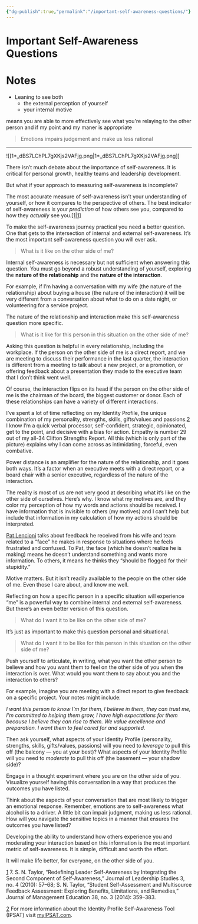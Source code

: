 ```yaml
---
{"dg-publish":true,"permalink":"/important-self-awareness-questions/"}
---
```


# Important Self-Awareness Questions

# Notes

- Leaning to see both
    - the external perception of yourself
    - your internal motive

means you are able to more effectively see what you're relaying to the other person and if my point and my maner is appropriate

> Emotions impairs judgement and make us less rational
> 

---
![[1*_dBS7LChPL7gXKjs2VAFjg.png\|1*_dBS7LChPL7gXKjs2VAFjg.png]]

There isn’t much debate about the importance of self-awareness. It is critical for personal growth, healthy teams and leadership development.

But what if your approach to measuring self-awareness is incomplete?

The most accurate measure of self-awareness isn’t your understanding of yourself, or how it compares to the perspective of others. The best indicator of self-awareness is your *prediction* of how others see you, compared to how they *actually* see you.[[1\|1]](https://medium.com/myipsat/the-most-important-self-awareness-question-you-will-ever-ask-ef8a667a54d1)

To make the self-awareness journey practical you need a better question. One that gets to the intersection of internal and external self-awareness. It’s the most important self-awareness question you will ever ask.

> What is it like on the other side of me?
> 

Internal self-awareness is necessary but not sufficient when answering this question. You must go beyond a robust understanding of yourself, exploring the **nature of the relationship** and the **nature of the interaction**.

For example, if I’m having a conversation with my wife (the nature of the relationship) about buying a house (the nature of the interaction) it will be very different from a conversation about what to do on a date night, or volunteering for a service project.

The nature of the relationship and interaction make this self-awareness question more specific.

> What is it like for this person in this situation on the other side of me?
> 

Asking this question is helpful in every relationship, including the workplace. If the person on the other side of me is a direct report, and we are meeting to discuss their performance in the last quarter, the interaction is different from a meeting to talk about a new project, or a promotion, or offering feedback about a presentation they made to the executive team that I don’t think went well.

Of course, the interaction flips on its head if the person on the other side of me is the chairman of the board, the biggest customer or donor. Each of these relationships can have a variety of different interactions.

I’ve spent a lot of time reflecting on my Identity Profile, the unique combination of my personality, strengths, skills, gifts/values and passions.[2](https://medium.com/myipsat/the-most-important-self-awareness-question-you-will-ever-ask-ef8a667a54d1) I know I’m a quick verbal processor, self-confident, strategic, opinionated, get to the point, and decisive with a bias for action. Empathy is number 29 out of my all-34 Clifton Strengths Report. All this (which is only part of the picture) explains why I can come across as intimidating, forceful, even combative. 

Power distance is an amplifier for the nature of the relationship, and it goes both ways. It’s a factor when an executive meets with a direct report, or a board chair with a senior executive, regardless of the nature of the interaction.

The reality is most of us are not very good at describing what it’s like on the other side of ourselves. Here’s why. I know what my motives are, and they color my perception of how my words and actions should be received. I have information that is invisible to others (my motives) and I can’t help but include that information in my calculation of how my actions should be interpreted.

[Pat Lencioni](https://www.tablegroup.com/hub/post/whats-your-face/) talks about feedback he received from his wife and team related to a “face” he makes in response to situations where he feels frustrated and confused. To Pat, the face (which he doesn’t realize he is making) means he doesn’t understand something and wants more information. To others, it means he thinks they “should be flogged for their stupidity.”

Motive matters. But it isn’t readily available to the people on the other side of me. Even those I care about, and know me well.

Reflecting on how a specific person in a specific situation will experience “me” is a powerful way to combine internal and external self-awareness. But there’s an even better version of this question.

> What do I want it to be like on the other side of me?
> 

It’s just as important to make this question personal and situational.

> What do I want it to be like for this person in this situation on the other side of me?
> 

Push yourself to articulate, in writing, what you want the other person to believe and how you want them to feel on the other side of you when the interaction is over. What would you want them to say about you and the interaction to others?

For example, imagine you are meeting with a direct report to give feedback on a specific project. Your notes might include:

*I want this person to know I’m for them, I believe in them, they can trust me, I’m committed to helping them grow, I have high expectations for them because I believe they can rise to them. We value excellence and preparation. I want them to feel cared for and supported.*

Then ask yourself, what aspects of your Identity Profile (personality, strengths, skills, gifts/values, passions) will you need to *leverage* to pull this off (the balcony — you at your best)? What aspects of your Identity Profile will you need to *moderate* to pull this off (the basement — your shadow side)?

Engage in a thought experiment where you are on the other side of you. Visualize yourself having this conversation in a way that produces the outcomes you have listed.

Think about the aspects of your conversation that are most likely to trigger an emotional response. Remember, emotions are to self-awareness what alcohol is to a driver. A little bit can impair judgment, making us less rational. How will you navigate the sensitive topics in a manner that ensures the outcomes you have listed?

Developing the ability to understand how others experience you and moderating your interaction based on this information is the most important metric of self-awareness. It is simple, difficult and worth the effort.

It will make life better, for everyone, on the other side of you.

[1](https://medium.com/myipsat/the-most-important-self-awareness-question-you-will-ever-ask-ef8a667a54d1) 7. S. N. Taylor, “Redefining Leader Self-Awareness by Integrating the Second Component of Self-Awareness,” Journal of Leadership Studies 3, no. 4 (2010): 57–68; S. N. Taylor, “Student Self-Assessment and Multisource Feedback Assessment: Exploring Benefits, Limitations, and Remedies,” Journal of Management Education 38, no. 3 (2014): 359–383.

[2](https://medium.com/myipsat/the-most-important-self-awareness-question-you-will-ever-ask-ef8a667a54d1) For more information about the Identity Profile Self-Awareness Tool (IPSAT) visit [myIPSAT.com](https://myipsat.com/).
